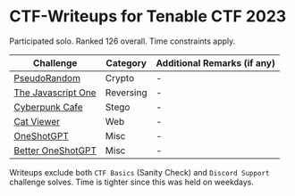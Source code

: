 # CTF-Writeups for Tenable CTF 2023

Participated solo. Ranked 126 overall. Time constraints apply.

| Challenge | Category | Additional Remarks (if any) |
| --- | --- | --- |
| [PseudoRandom](./Crypto_Pseudorandom.md) | Crypto | - |
| [The Javascript One](./Reversing_TheJavascriptOne.md) | Reversing | - |
| [Cyberpunk Cafe](./Stego_CyberpunkCafe.md) | Stego | - |
| [Cat Viewer](./Web_CatViewer.md) | Web | - |
| [OneShotGPT](./Misc_OneShotGPT.md) | Misc | - |
| [Better OneShotGPT](./Misc_BetterOneShotGPT.md) | Misc | - |

Writeups exclude both `CTF Basics` (Sanity Check) and `Discord Support` challenge solves. Time is tighter since this was held on weekdays.
